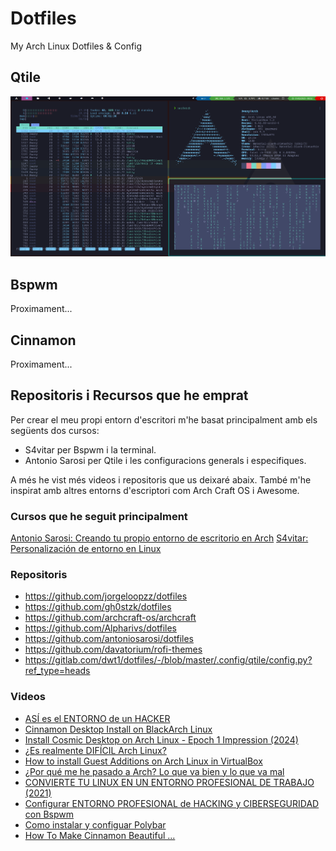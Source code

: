 # Dotfiles<br>
My Arch Linux Dotfiles &amp; Config

## Qtile<br>

![alt text](image.png)

## Bspwm<br>

Proximament...

## Cinnamon<br>

Proximament...

## Repositoris i Recursos que he emprat

Per crear el meu propi entorn d'escritori m'he basat principalment amb els següents dos cursos:
- S4vitar per Bspwm i la terminal.
- Antonio Sarosi per Qtile i les configuracions generals i especifiques.

A més he vist més videos i repositoris que us deixaré abaix. També m'he inspirat amb altres entorns d'escriptori com Arch Craft OS i Awesome.

### Cursos que he seguit principalment

[Antonio Sarosi: Creando tu propio entorno de escritorio en Arch](https://mastermind.ac/curso/creando-tu-propio-entorno-de-escritorio-en-arch)
[S4vitar: Personalización de entorno en Linux](https://hack4u.io/cursos/personalizacion-de-entorno-en-linux/)

### Repositoris

- https://github.com/jorgeloopzz/dotfiles
- https://github.com/gh0stzk/dotfiles
- https://github.com/archcraft-os/archcraft
- https://github.com/Alpharivs/dotfiles
- https://github.com/antoniosarosi/dotfiles
- https://github.com/davatorium/rofi-themes
- https://gitlab.com/dwt1/dotfiles/-/blob/master/.config/qtile/config.py?ref_type=heads

### Videos

- [ASÍ es el ENTORNO de un HACKER](https://www.youtube.com/watch?v=fshLf6u8B-w&list=PLAmFGtb2oqjVBq-umQ1MRF4mqYvUYy67g)
- [Cinnamon Desktop Install on BlackArch Linux](https://www.youtube.com/watch?v=mwHzOghuvyM&t=3s)
- [Install Cosmic Desktop on Arch Linux - Epoch 1 Impression (2024)](https://www.youtube.com/watch?v=UzgA3Aidrd0)
- [¿Es realmente DIFÍCIL Arch Linux?](https://www.youtube.com/watch?v=bLXx0pkONec)
- [How to install Guest Additions on Arch Linux in VirtualBox](https://www.youtube.com/watch?v=4LwQ4gokcVA&t=1s)
- [¿Por qué me he pasado a Arch? Lo que va bien y lo que va mal](https://www.youtube.com/watch?v=gFO99L4kzNg&t=611s)
- [CONVIERTE TU LINUX EN UN ENTORNO PROFESIONAL DE TRABAJO (2021)](https://www.youtube.com/watch?v=mHLwfI1nHHY)
- [Configurar ENTORNO PROFESIONAL de HACKING y CIBERSEGURIDAD con Bspwm](https://www.youtube.com/watch?v=7o7JqeToFzg)
- [Como instalar y configuar Polybar](https://www.youtube.com/watch?v=mRY5qisOBhk)
- [How To Make Cinnamon Beautiful ...](https://www.youtube.com/watch?v=Q_Uoe5H4ORs)
